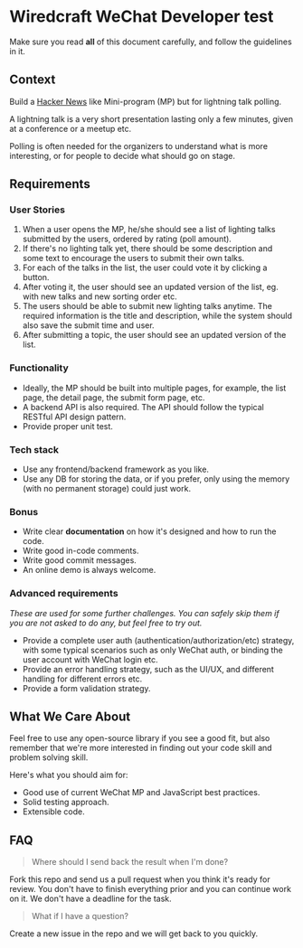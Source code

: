 # Wiredcraft WeChat Developer test

Make sure you read **all** of this document carefully, and follow the guidelines in it.

## Context

Build a [Hacker News](https://news.ycombinator.com/) like Mini-program (MP) but for lightning talk polling.

A lightning talk is a very short presentation lasting only a few minutes, given at a conference or a meetup etc.

Polling is often needed for the organizers to understand what is more interesting, or for people to decide what should go on stage.

## Requirements

### User Stories

1. When a user opens the MP, he/she should see a list of lighting talks submitted by the users, ordered by rating (poll amount).
2. If there's no lighting talk yet, there should be some description and some text to encourage the users to submit their own talks.
3. For each of the talks in the list, the user could vote it by clicking a button.
4. After voting it, the user should see an updated version of the list, eg. with new talks and new sorting order etc.
5. The users should be able to submit new lighting talks anytime. The required information is the title and description, while the system should also save the submit time and user.
6. After submitting a topic, the user should see an updated version of the list.

### Functionality

- Ideally, the MP should be built into multiple pages, for example, the list page, the detail page, the submit form page, etc.
- A backend API is also required. The API should follow the typical RESTful API design pattern.
- Provide proper unit test.

### Tech stack

- Use any frontend/backend framework as you like.
- Use any DB for storing the data, or if you prefer, only using the memory (with no permanent storage) could just work.

### Bonus

- Write clear **documentation** on how it's designed and how to run the code.
- Write good in-code comments.
- Write good commit messages.
- An online demo is always welcome.

### Advanced requirements

*These are used for some further challenges. You can safely skip them if you are not asked to do any, but feel free to try out.*

- Provide a complete user auth (authentication/authorization/etc) strategy, with some typical scenarios such as only WeChat auth, or binding the user account with WeChat login etc.
- Provide an error handling strategy, such as the UI/UX, and different handling for different errors etc.
- Provide a form validation strategy.

## What We Care About

Feel free to use any open-source library if you see a good fit, but also remember that we're more interested in finding out your code skill and problem solving skill.

Here's what you should aim for:

- Good use of current WeChat MP and JavaScript best practices.
- Solid testing approach.
- Extensible code.

## FAQ

> Where should I send back the result when I'm done?

Fork this repo and send us a pull request when you think it's ready for review. You don't have to finish everything prior and you can continue work on it. We don't have a deadline for the task.

> What if I have a question?

Create a new issue in the repo and we will get back to you quickly.

